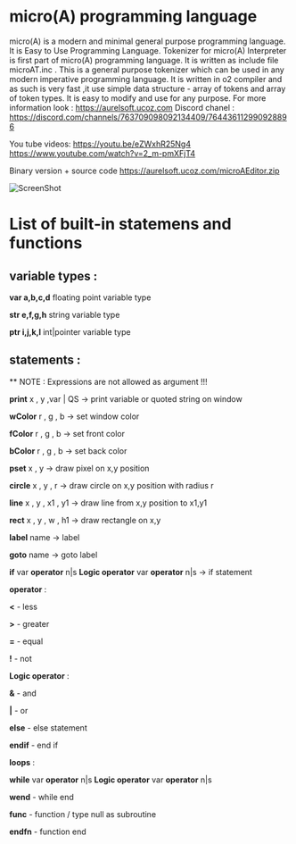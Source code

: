 # micro(A) programming language
micro(A) is a modern and minimal general purpose programming language.
It is Easy to Use Programming Language.
Tokenizer for micro(A) Interpreter is first part of micro(A) programming language.
It is written as include file microAT.inc .
This is a general purpose tokenizer which can be used in any modern imperative 
programming language.
It is written in o2 compiler and as such is very fast ,it use simple
data structure - array of tokens and array of token types.
It is easy to modify and use for any purpose.
For more information look : https://aurelsoft.ucoz.com
Discord chanel : https://discord.com/channels/763709098092134409/764436112990928896

You tube videos: https://youtu.be/eZWxhR25Ng4
https://www.youtube.com/watch?v=2_m-pmXFjT4

Binary version + source code
https://aurelsoft.ucoz.com/microAEditor.zip

![ScreenShot](https://aurelsoft.ucoz.com/microA_show.png)

# List of built-in statemens and functions
## variable types :
**var a,b,c,d**  floating point variable type

**str e,f,g,h**  string variable type

**ptr i,j,k,l**  int|pointer variable type

## statements :
** NOTE : Expressions are not allowed as argument !!!

**print** x , y ,var | QS -> print variable or quoted string on window  

**wColor** r , g , b  -> set window color

**fColor** r , g , b  -> set front color

**bColor** r , g , b  -> set back color

**pset** x , y   -> draw pixel on x,y position

**circle** x , y , r   -> draw circle on x,y position with radius r

**line** x , y , x1 , y1   -> draw line from x,y position to x1,y1 

**rect** x , y , w , h1   -> draw rectangle on x,y 

**label** name   -> label

**goto** name   -> goto label

**if** var **operator** n|s **Logic operator** var **operator** n|s   -> if statement

**operator** :

**<** - less

**>** - greater

**=** - equal

**!** - not

**Logic operator** :

**&** - and

**|** - or

**else** - else statement

**endif** - end if

**loops** :

**while**  var **operator** n|s  **Logic operator** var **operator** n|s 

**wend** - while end

**func** - function / type null as subroutine

**endfn** - function end
